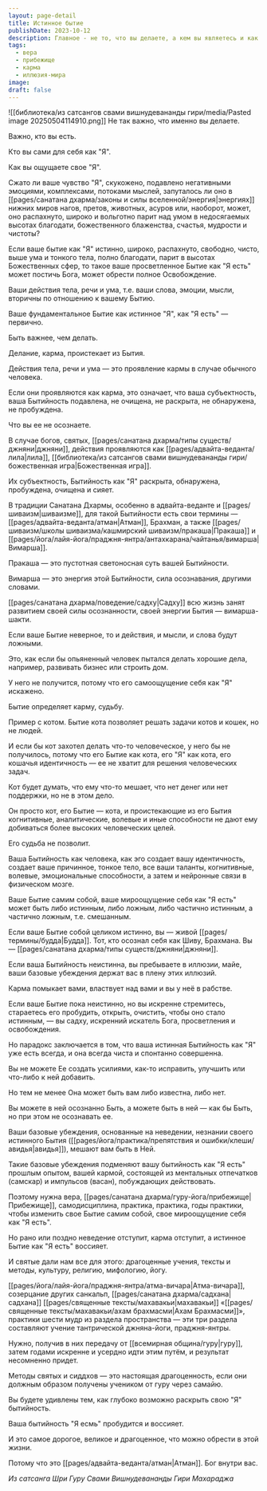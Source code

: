 ```yaml
---
layout: page-detail
title: Истинное бытие
publishDate: 2023-10-12
description: Главное - не то, что вы делаете, а кем вы являетесь и как ощущаете своё "Я". Истинное, раскрытое Бытие как "Я есть" ведёт к просветлению и свободе, тогда как ложная или неосознанная бытийность держит в плену кармы и иллюзий. Духовная практика, вера, прибежище и передача от гуру помогают пробудить истинное "Я", раскрыть Атман и достичь освобождения.
tags:
  - вера
  - прибежище
  - карма
  - иллюзия-мира
image: 
draft: false
---
```

![[библиотека/из сатсангов свами вишнудевананды гири/media/Pasted image 20250504114910.png]]
 Не так важно, что именно вы делаете.

 Важно, кто вы есть.

 Кто вы сами для себя как "Я".

 Как вы ощущаете свое "Я".

 Сжато ли ваше чувство "Я", скукожено, подавлено негативными эмоциями, комплексами, потоками мыслей, запуталось ли оно в [[pages/санатана дхарма/законы и силы вселенной/энергия|энергиях]] нижних миров нагов, претов, животных, асуров или, наоборот, может, оно распахнуто, широко и вольготно парит над умом в недосягаемых высотах благодати, божественного блаженства, счастья, мудрости и чистоты?

 Если ваше бытие как "Я" истинно, широко, распахнуто, свободно, чисто, выше ума и тонкого тела, полно благодати, парит в высотах Божественных сфер, то такое ваше просветленное Бытие как "Я есть" может постичь Бога, может обрести полное Освобождение.

 Ваши действия тела, речи и ума, т.е. ваши слова, эмоции, мысли, вторичны по отношению к вашему Бытию.

 Ваше фундаментальное Бытие как истинное "Я", как "Я есть" — первично.

 Быть важнее, чем делать.

 Делание, карма, проистекает из Бытия.

 Действия тела, речи и ума — это проявление кармы в случае обычного человека.

 Если они проявляются как карма, это означает, что ваша субъектность, ваша Бытийность подавлена, не очищена, не раскрыта, не обнаружена, не пробуждена.

 Что вы ее не осознаете.

 В случае богов, святых, [[pages/санатана дхарма/типы существ/джняни|джняни]], действия проявляются как [[pages/адвайта-веданта/лила|лила]], [[библиотека/из сатсангов свами вишнудевананды гири/божественная игра|Божественная игра]].

 Их субъектность, Бытийность как "Я" раскрыта, обнаружена, пробуждена, очищена и сияет.

 В традиции Санатана Дхармы, особенно в адвайта-веданте и [[pages/шиваизм|шиваизме]], для такой Бытийности есть свои термины — [[pages/адвайта-веданта/атман|Атман]], Брахман, а также [[pages/шиваизм/школы шиваизма/кашмирский шиваизм/пракаша|Пракаша]] и [[pages/йога/лайя-йога/праджня-янтра/антахкарана/чайтанья/вимарша|Вимарша]].

 Пракаша — это пустотная светоносная суть вашей Бытийности.

 Вимарша — это энергия этой Бытийности, сила осознавания, другими словами.

 [[pages/санатана дхарма/поведение/садху|Садху]] всю жизнь занят развитием своей силы осознанности, своей энергии Бытия — вимарша-шакти.

 Если ваше Бытие неверное, то и действия, и мысли, и слова будут ложными.

 Это, как если бы опьяненный человек пытался делать хорошие дела, например, развивать бизнес или строить дом.

 У него не получится, потому что его самоощущение себя как "Я" искажено.

 Бытие определяет карму, судьбу.

 Пример с котом. Бытие кота позволяет решать задачи котов и кошек, но не людей.

 И если бы кот захотел делать что-то человеческое, у него бы не получилось, потому что его Бытие как кота, его "Я" как кота, его кошачья идентичность — ее не хватит для решения человеческих задач.

 Кот будет думать, что ему что-то мешает, что нет денег или нет поддержки, но не в этом дело.

 Он просто кот, его Бытие — кота, и проистекающие из его Бытия когнитивные, аналитические, волевые и иные способности не дают ему добиваться более высоких человеческих целей.

 Его судьба не позволит.

 Ваша Бытийность как человека, как эго создает вашу идентичность, создает ваше причинное, тонкое тело, все ваши таланты, когнитивные, волевые, эмоциональные способности, а затем и нейронные связи в физическом мозге.

 Ваше Бытие самим собой, ваше мироощущение себя как "Я есть" может быть либо истинным, либо ложным, либо частично истинным, а частично ложным, т.е. смешанным.

 Если ваше Бытие собой целиком истинно, вы — живой [[pages/термины/будда|Будда]]. Тот, кто осознал себя как Шиву, Брахмана. Вы — [[pages/санатана дхарма/типы существ/джняни|джняни]].

 Если ваша Бытийность неистинна, вы пребываете в иллюзии, майе, ваши базовые убеждения держат вас в плену этих иллюзий.

 Карма помыкает вами, властвует над вами и вы у неё в рабстве.

 Если ваше Бытие пока неистинно, но вы искренне стремитесь, стараетесь его пробудить, открыть, очистить, чтобы оно стало истинным, — вы садху, искренний искатель Бога, просветления и освобождения.

 Но парадокс заключается в том, что ваша истинная Бытийность как "Я" уже есть всегда, и она всегда чиста и спонтанно совершенна.

 Вы не можете Ее создать усилиями, как-то исправить, улучшить или что-либо к ней добавить.

 Но тем не менее Она может быть вам либо известна, либо нет.

 Вы можете в ней осознанно Быть, а можете быть в ней — как бы Быть, но при этом не осознавать ее.

 Ваши базовые убеждения, основанные на неведении, незнании своего истинного Бытия ([[pages/йога/практика/препятствия и ошибки/клеши/авидья|авидья]]), мешают вам быть в Ней.

 Такие базовые убеждения подменяют вашу бытийность как "Я есть" прошлым опытом, вашей кармой, состоящей из ментальных отпечатков (самскар) и импульсов (васан), побуждающих действовать.

 Поэтому нужна вера, [[pages/санатана дхарма/гуру-йога/прибежище|Прибежище]], самодисциплина, практика, практика, годы практики, чтобы изменить свое Бытие самим собой, свое мироощущение себя как "Я есть".

 Но рано или поздно неведение отступит, карма отступит, а истинное Бытие как "Я есть" воссияет.

 И святые дали нам все для этого: драгоценные учения, тексты и методы, культуру, религию, мифологию, йогу.

 [[pages/йога/лайя-йога/праджня-янтра/атма-вичара|Атма-вичара]], созерцание других санкальп, [[pages/санатана дхарма/садхана|садхана]] [[pages/священные тексты/махавакьи|махавакьи]] «[[pages/священные тексты/махавакьи/ахам брахмасми|Ахам Брахмасми]]», практики шести мудр из раздела пространства — эти три раздела составляют учение тантрической джняна-йоги, праджня-янтры.

 Нужно, получив в них передачу от [[всемирная община/гуру|гуру]], затем годами искренне и усердно идти этим путём, и результат несомненно придет.

 Методы святых и сиддхов — это настоящая драгоценность, если они должным образом получены учеником от гуру через самайю.

 Вы будете удивлены тем, как глубоко возможно раскрыть свою "Я" бытийность.

 Ваша бытийность "Я есмь" пробудится и воссияет.

 И это самое дорогое, великое и драгоценное, что можно обрести в этой жизни.

 Потому что это [[pages/адвайта-веданта/атман|Атман]]. Бог внутри вас.

*Из сатсанга Шри Гуру Свами Вишнудевананды Гири Махараджа*